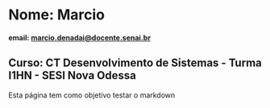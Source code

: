 # Nome: Marcio

#### email: marcio.denadai@docente.senai.br

## Curso: CT Desenvolvimento de Sistemas - Turma I1HN - SESI Nova Odessa

Esta página tem como objetivo testar o markdown
